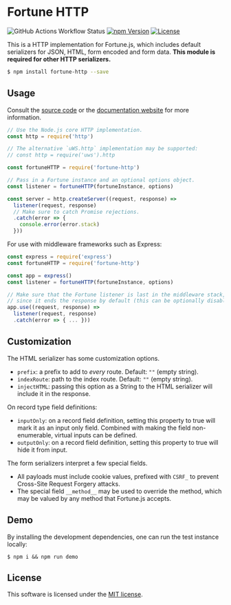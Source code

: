 # Fortune HTTP

![GitHub Actions Workflow Status](https://img.shields.io/github/actions/workflow/status/fortunejs/fortune-http/test.yml)
[![npm Version](https://img.shields.io/npm/v/fortune-http.svg?style=flat-square)](https://www.npmjs.com/package/fortune-http)
[![License](https://img.shields.io/npm/l/fortune-http.svg?style=flat-square)](https://raw.githubusercontent.com/fortunejs/fortune-http/master/LICENSE)

This is a HTTP implementation for Fortune.js, which includes default serializers for JSON, HTML, form encoded and form data. **This module is required for other HTTP serializers.**

```sh
$ npm install fortune-http --save
```


## Usage

Consult the [source code](https://github.com/fortunejs/fortune-http/tree/master/lib) or the [documentation website](http://fortune.js.org/api) for more information.

```js
// Use the Node.js core HTTP implementation.
const http = require('http')

// The alternative `uWS.http` implementation may be supported:
// const http = require('uws').http

const fortuneHTTP = require('fortune-http')

// Pass in a Fortune instance and an optional options object.
const listener = fortuneHTTP(fortuneInstance, options)

const server = http.createServer((request, response) =>
  listener(request, response)
  // Make sure to catch Promise rejections.
  .catch(error => {
    console.error(error.stack)
  }))
```

For use with middleware frameworks such as Express:

```js
const express = require('express')
const fortuneHTTP = require('fortune-http')

const app = express()
const listener = fortuneHTTP(fortuneInstance, options)

// Make sure that the Fortune listener is last in the middleware stack,
// since it ends the response by default (this can be optionally disabled).
app.use((request, response) =>
  listener(request, response)
  .catch(error => { ... }))
```


## Customization

The HTML serializer has some customization options.

- `prefix`: a prefix to add to *every* route. Default: `""` (empty string).
- `indexRoute`: path to the index route. Default: `""` (empty string).
- `injectHTML`: passing this option as a String to the HTML serializer will include it in the response.

On record type field definitions:

- `inputOnly`: on a record field definition, setting this property to true will mark it as an input only field. Combined with making the field non-enumerable, virtual inputs can be defined.
- `outputOnly`: on a record field definition, setting this property to true will hide it from input.

The form serializers interpret a few special fields.

- All payloads must include cookie values, prefixed with `CSRF_` to prevent Cross-Site Request Forgery attacks.
- The special field `__method__` may be used to override the method, which may be valued by any method that Fortune.js accepts.


## Demo

By installing the development dependencies, one can run the test instance locally:

```
$ npm i && npm run demo
```


## License

This software is licensed under the [MIT license](https://raw.githubusercontent.com/fortunejs/fortune-http/master/LICENSE).
